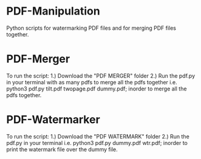 # PDF-Manipulation
Python scripts for watermarking PDF files and for merging PDF files together. 

# PDF-Merger
To run the script: 1.) Download the "PDF MERGER" folder 2.) Run the pdf.py in your terminal with as many pdfs to merge all the pdfs together i.e. python3 pdf.py tilt.pdf twopage.pdf dummy.pdf; inorder to merge all the pdfs together.

# PDF-Watermarker
To run the script: 1.) Download the "PDF WATERMARK" folder 2.) Run the pdf.py in your terminal i.e. python3 pdf.py dummy.pdf wtr.pdf; inorder to print the watermark file over the dummy file.
